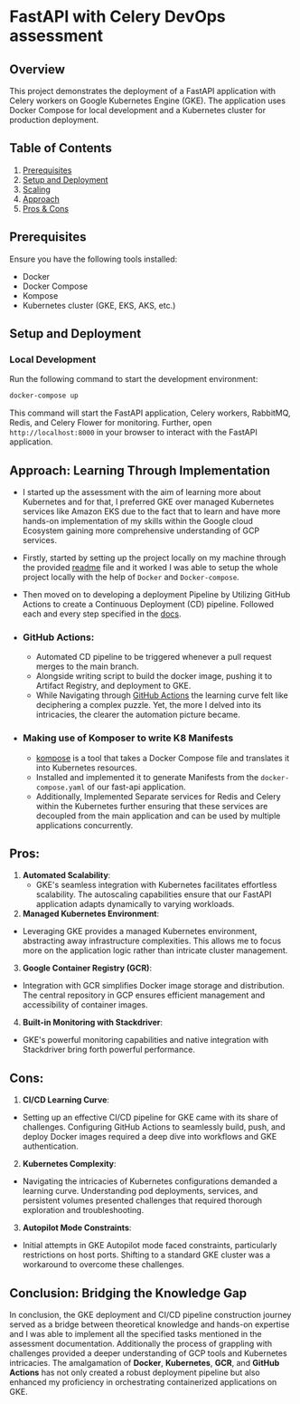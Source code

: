 # FastAPI with Celery DevOps assessment

## Overview

This project demonstrates the deployment of a FastAPI application with Celery workers on Google Kubernetes Engine (GKE). The application uses Docker Compose for local development and a Kubernetes cluster for production deployment.

## Table of Contents

1. [Prerequisites](##prerequisites)
2. [Setup and Deployment](##setup-and-deployment)
3. [Scaling](#scaling)
4. [Approach](##approach)
5. [Pros & Cons](##pros)

## Prerequisites

Ensure you have the following tools installed:

- Docker
- Docker Compose
- Kompose
- Kubernetes cluster (GKE, EKS, AKS, etc.)

## Setup and Deployment

### Local Development
Run the following command to start the development environment:
```bash
docker-compose up
```
This command will start the FastAPI application, Celery workers, RabbitMQ, Redis, and Celery Flower for monitoring.
Further, open `http://localhost:8000` in your browser to interact with the FastAPI application.

## Approach: Learning Through Implementation

- I started up the assessment with the aim of learning more about Kubernetes and for that, I preferred GKE over managed Kubernetes services like Amazon EKS due to the fact that to learn and have more hands-on implementation of my skills within the Google cloud Ecosystem gaining more comprehensive understanding of GCP services.
- Firstly, started by setting up the project locally on my machine through the provided [readme](https://github.com/GregaVrbancic/fastapi-celery/blob/master/README.md) file and it worked I was able to setup the whole project locally with the help of `Docker` and `Docker-compose`.
- Then moved on to developing a deployment Pipeline by Utilizing GitHub Actions to create a Continuous Deployment (CD) pipeline. Followed each and every step specified in the [docs](https://docs.google.com/document/d/1i1n-LFxODfKq0ro5VaTkHrIeMglCrHLP9tpVDZBAWB0/edit#heading=h.jdnogwyt9dvq).
  
- ### GitHub Actions:
  - Automated CD pipeline to be triggered whenever a pull request merges to the main branch.
  - Alongside writing script to build the docker image, pushing it to Artifact Registry, and deployment to GKE.
  - While Navigating through [GitHub Actions](https://github.com/YashPimple/fastapi-celery/actions/runs/7479012585) the learning curve felt like deciphering a complex puzzle. Yet, the more I delved into its intricacies, the clearer the automation picture became. 

- ### Making use of Komposer to write K8 Manifests
    - [kompose](https://github.com/kubernetes/kompose) is a tool that takes a Docker Compose file and translates it into Kubernetes resources.
    - Installed and implemented it to generate Manifests from the `docker-compose.yaml` of our fast-api application.
    - Additionally, Implemented Separate services for Redis and Celery within the Kubernetes further ensuring that these services are decoupled from the main application and can be       used by multiple applications concurrently.

## Pros:
1. **Automated Scalability**:
   - GKE's seamless integration with Kubernetes facilitates effortless scalability. The autoscaling capabilities ensure that our FastAPI application adapts dynamically to varying         workloads.
2. **Managed Kubernetes Environment**:
  - Leveraging GKE provides a managed Kubernetes environment, abstracting away infrastructure complexities. This allows me to focus more on the application logic rather than intricate cluster management.
3. **Google Container Registry (GCR)**:
  - Integration with GCR simplifies Docker image storage and distribution. The central repository in GCP ensures efficient management and accessibility of container images.
4. **Built-in Monitoring with Stackdriver**:
  - GKE's powerful monitoring capabilities and native integration with Stackdriver bring forth powerful performance.

## Cons:
1. **CI/CD Learning Curve**:
  - Setting up an effective CI/CD pipeline for GKE came with its share of challenges. Configuring GitHub Actions to seamlessly build, push, and deploy Docker images required a deep dive into workflows and GKE authentication.
2. **Kubernetes Complexity**:
  - Navigating the intricacies of Kubernetes configurations demanded a learning curve. Understanding pod deployments, services, and persistent volumes presented challenges that   required thorough exploration and troubleshooting.
3. **Autopilot Mode Constraints**:
  - Initial attempts in GKE Autopilot mode faced constraints, particularly restrictions on host ports. Shifting to a standard GKE cluster was a workaround to overcome these challenges.


## Conclusion: Bridging the Knowledge Gap

In conclusion, the GKE deployment and CI/CD pipeline construction journey served as a bridge between theoretical knowledge and hands-on expertise and I was able to implement all the specified tasks mentioned in the assessment documentation. Additionally the process of grappling with challenges provided a deeper understanding of GCP tools and Kubernetes intricacies. The amalgamation of **Docker**, **Kubernetes**, **GCR**, and **GitHub Actions** has not only created a robust deployment pipeline but also enhanced my proficiency in orchestrating containerized applications on GKE.
